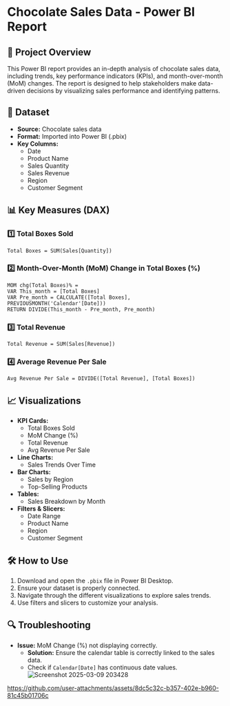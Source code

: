 # Chocolate Sales Data - Power BI Report

## 📌 Project Overview

This Power BI report provides an in-depth analysis of chocolate sales data, including trends, key performance indicators (KPIs), and month-over-month (MoM) changes. The report is designed to help stakeholders make data-driven decisions by visualizing sales performance and identifying patterns.

## 📂 Dataset

- **Source:** Chocolate sales data
- **Format:** Imported into Power BI (.pbix)
- **Key Columns:**
  - Date
  - Product Name
  - Sales Quantity
  - Sales Revenue
  - Region
  - Customer Segment

## 📊 Key Measures (DAX)

### 1️⃣ Total Boxes Sold

```DAX
Total Boxes = SUM(Sales[Quantity])
```

### 2️⃣ Month-Over-Month (MoM) Change in Total Boxes (%)

```DAX
MOM chg(Total Boxes)% =
VAR This_month = [Total Boxes]
VAR Pre_month = CALCULATE([Total Boxes], PREVIOUSMONTH('Calendar'[Date]))
RETURN DIVIDE(This_month - Pre_month, Pre_month)
```

### 3️⃣ Total Revenue

```DAX
Total Revenue = SUM(Sales[Revenue])
```

### 4️⃣ Average Revenue Per Sale

```DAX
Avg Revenue Per Sale = DIVIDE([Total Revenue], [Total Boxes])
```

## 📈 Visualizations

- **KPI Cards:**
  - Total Boxes Sold
  - MoM Change (%)
  - Total Revenue
  - Avg Revenue Per Sale
- **Line Charts:**
  - Sales Trends Over Time
- **Bar Charts:**
  - Sales by Region
  - Top-Selling Products
- **Tables:**
  - Sales Breakdown by Month
- **Filters & Slicers:**
  - Date Range
  - Product Name
  - Region
  - Customer Segment

## 🛠️ How to Use

1. Download and open the `.pbix` file in Power BI Desktop.
2. Ensure your dataset is properly connected.
3. Navigate through the different visualizations to explore sales trends.
4. Use filters and slicers to customize your analysis.

## 🔍 Troubleshooting

- **Issue:** MoM Change (%) not displaying correctly.
  - **Solution:** Ensure the calendar table is correctly linked to the sales data.
  - Check if `Calendar[Date]` has continuous date values.
![Screenshot 2025-03-09 203428](https://github.com/user-attachments/assets/d41ca755-dd84-44a5-863b-ac141955dbdc)


https://github.com/user-attachments/assets/8dc5c32c-b357-402e-b960-81c45b01706c







